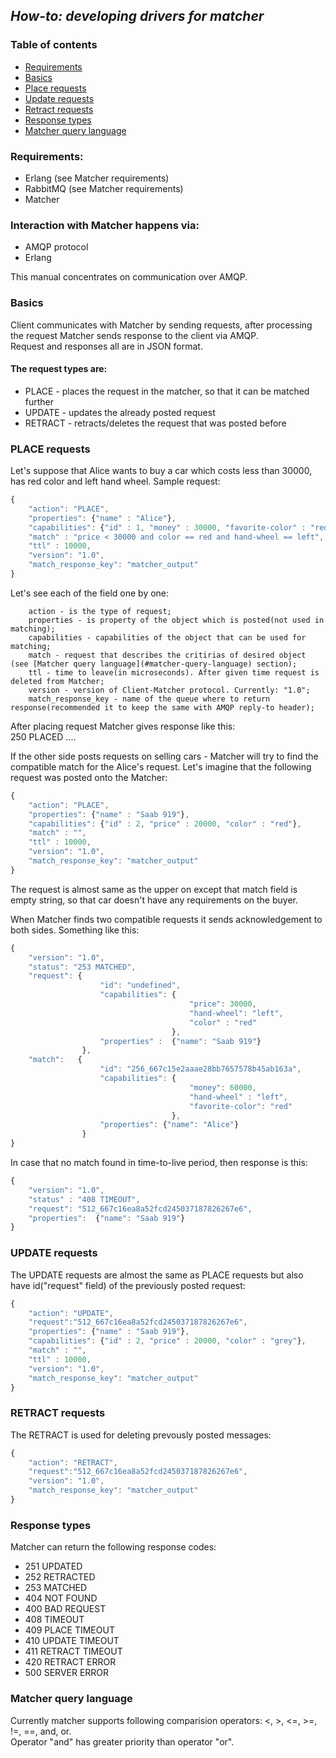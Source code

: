 ## *How-to: developing drivers for matcher*

### Table of contents
- [Requirements](#requirements)
- [Basics](#basics)
- [Place requests](#place-requests)
- [Update requests](#update-requests)
- [Retract requests](#retract-requests)
- [Response types](#response-types)
- [Matcher query language](#matcher-query-language)

### Requirements:
- Erlang (see Matcher requirements)
- RabbitMQ (see Matcher requirements)
- Matcher

### Interaction with Matcher happens via:
- AMQP protocol 
- Erlang

This manual concentrates on communication over AMQP.

### Basics

Client communicates with Matcher by sending requests, after processing the request Matcher sends response to the client via AMQP.  
Request and responses all are in JSON format. 

#### The request types are:
- PLACE - places the request in the matcher, so that it can be matched further
- UPDATE - updates the already posted request
- RETRACT - retracts/deletes the request that was posted before

### PLACE requests
Let's suppose that Alice wants to buy a car which costs less than 30000, has red color and left hand wheel. Sample request:  
```javascript
{
    "action": "PLACE",
    "properties": {"name" : "Alice"},
    "capabilities": {"id" : 1, "money" : 30000, "favorite-color" : "red"},
    "match" : "price < 30000 and color == red and hand-wheel == left",
    "ttl" : 10000,
    "version": "1.0",
    "match_response_key": "matcher_output"
}
```
Let's see each of the field one by one:  

        action - is the type of request;  
        properties - is property of the object which is posted(not used in matching);  
        capabilities - capabilities of the object that can be used for matching;  
        match - request that describes the critirias of desired object (see [Matcher query language](#matcher-query-language) section);  
        ttl - time to leave(in microseconds). After given time request is deleted from Matcher;  
        version - version of Client-Matcher protocol. Currently: "1.0";  
        match_response_key - name of the queue where to return response(recommended it to keep the same with AMQP reply-to header);  

After placing request Matcher gives response like this:  
        250 PLACED ....
        
If the other side posts requests on selling cars - Matcher will try to find the compatible match for the Alice's request. Let's imagine that the following request was posted onto the Matcher:  

```javascript        
{
    "action": "PLACE",
    "properties": {"name" : "Saab 919"},
    "capabilities": {"id" : 2, "price" : 20000, "color" : "red"},
    "match" : "",
    "ttl" : 10000,
    "version": "1.0",
    "match_response_key": "matcher_output"
}
```

The request is almost same as the upper on except that match field is empty string, so that car doesn't have any requirements on the buyer.    
    
When Matcher finds two compatible requests it sends acknowledgement to both sides. Something like this:  
```javascript        
{
    "version": "1.0",
    "status": "253 MATCHED", 
    "request": {
                    "id": "undefined", 
                    "capabilities": {
                                        "price": 30000, 
                                        "hand-wheel": "left", 
                                        "color" : "red"
                                    },
                    "properties" :  {"name": "Saab 919"}
                },
    "match":   {
                    "id": "256_667c15e2aaae28bb7657578b45ab163a", 
                    "capabilities": {
                                        "money": 60000, 
                                        "hand-wheel" : "left",
                                        "favorite-color": "red"
                                    }, 
                    "properties": {"name": "Alice"}
                }
}
```
            
In case that no match found in time-to-live period, then response is this:
```javascript
{
    "version": "1.0", 
    "status" : "408 TIMEOUT", 
    "request": "512_667c16ea8a52fcd245037187826267e6", 
    "properties":  {"name": "Saab 919"}
}
```
            
### UPDATE requests
The UPDATE requests are almost the same as PLACE requests but also have id("request" field) of the previously posted request:  
```javascript
{
    "action": "UPDATE",
    "request":"512_667c16ea8a52fcd245037187826267e6", 
    "properties": {"name" : "Saab 919"},
    "capabilities": {"id" : 2, "price" : 20000, "color" : "grey"},
    "match" : "",
    "ttl" : 10000,
    "version": "1.0",
    "match_response_key": "matcher_output"
}
```

### RETRACT requests
The RETRACT is used for deleting prevously posted messages:

```javascript
{
    "action": "RETRACT",
    "request":"512_667c16ea8a52fcd245037187826267e6", 
    "version": "1.0",
    "match_response_key": "matcher_output"
}
```
### Response types
Matcher can return the following response codes:  
- 251 UPDATED   
- 252 RETRACTED    
- 253 MATCHED  
- 404 NOT FOUND  
- 400 BAD REQUEST  
- 408 TIMEOUT  
- 409 PLACE TIMEOUT  
- 410 UPDATE TIMEOUT  
- 411 RETRACT TIMEOUT  
- 420 RETRACT ERROR  
- 500 SERVER ERROR  
        
### Matcher query language
Currently matcher supports following comparision operators: <, >, <=, >=, !=, ==, and, or.  
Operator "and" has greater priority than operator "or".
